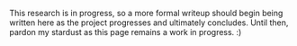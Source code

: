 This research is in progress, so a more formal writeup should begin being written here as the project progresses and ultimately concludes. Until then, pardon my stardust as this page remains a work in progress. :)  